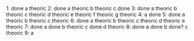 1: done
    a theoric
2: done
    a theoric
    b theoric
    c done
3: done
    a theoric
    b theoric
    c theoric
    d theoric
    e theoric
    f theoric
    g theoric
4:
    a done
5: done
    a theoric
    b theoric
    c theoric
6: done
    a theoric
    b theoric
    c theoric
    d theoric
    e theoric
7: done
    a done
    b theoric
    c done
    d theoric
8: done
    a done
    b done?
    c theoric
9:
    a
